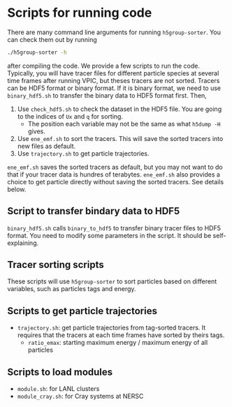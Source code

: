 # Scripts for running code
There are many command line arguments for running `h5group-sorter`.
You can check them out by running
```sh
./h5group-sorter -h
```
after compiling the code. We provide a few scripts to run the code.
Typically, you will have tracer files for different particle species at
several time frames after running VPIC, but theses tracers are not sorted.
Tracers can be HDF5 format or binary format. If it is binary format, we need
to use `binary_hdf5.sh` to transfer the binary data to HDF5 format first. Then,
1. Use `check_hdf5.sh` to check the dataset in the HDF5 file. You are going to
the indices of `Ux` and `q` for sorting.
    - The position each variable may not be the same as what `h5dump -H` gives.
2. Use `ene_emf.sh` to sort the tracers. This will save the sorted tracers into
new files as default.
3. Use `trajectory.sh` to get particle trajectories.

`ene_emf.sh` saves the sorted tracers as default, but you may not want to do that
if your tracer data is hundres of terabytes. `ene_emf.sh` also provides a choice to
get particle directly without saving the sorted tracers. See details below.

## Script to transfer bindary data to HDF5
`binary_hdf5.sh` calls `binary_to_hdf5` to transfer binary tracer files to HDF5 format.
You need to modify some parameters in the script. It should be self-explaining.

## Tracer sorting scripts
These scripts will use `h5group-sorter` to sort particles based on different
variables, such as particles tags and energy.

## Scripts to get particle trajectories
* `trajectory.sh`: get particle trajectories from tag-sorted tracers. It requires
that the tracers at each time frames have sorted by theirs tags.
    - `ratio_emax`: starting maximum energy / maximum energy of all particles
    
## Scripts to load modules
* `module.sh`: for LANL clusters
* `module_cray.sh`: for Cray systems at NERSC
